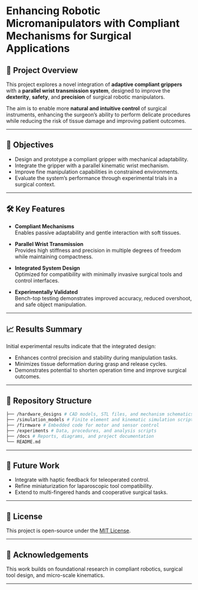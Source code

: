 # Enhancing Robotic Micromanipulators with Compliant Mechanisms for Surgical Applications

## 🧠 Project Overview

This project explores a novel integration of **adaptive compliant grippers** with a **parallel wrist transmission system**, designed to improve the **dexterity**, **safety**, and **precision** of surgical robotic manipulators.

The aim is to enable more **natural and intuitive control** of surgical instruments, enhancing the surgeon’s ability to perform delicate procedures while reducing the risk of tissue damage and improving patient outcomes.

---

## 🎯 Objectives

- Design and prototype a compliant gripper with mechanical adaptability.
- Integrate the gripper with a parallel kinematic wrist mechanism.
- Improve fine manipulation capabilities in constrained environments.
- Evaluate the system’s performance through experimental trials in a surgical context.

---

## 🛠 Key Features

- **Compliant Mechanisms**  
  Enables passive adaptability and gentle interaction with soft tissues.

- **Parallel Wrist Transmission**  
  Provides high stiffness and precision in multiple degrees of freedom while maintaining compactness.

- **Integrated System Design**  
  Optimized for compatibility with minimally invasive surgical tools and control interfaces.

- **Experimentally Validated**  
  Bench-top testing demonstrates improved accuracy, reduced overshoot, and safe object manipulation.

---

## 📈 Results Summary

Initial experimental results indicate that the integrated design:

- Enhances control precision and stability during manipulation tasks.
- Minimizes tissue deformation during grasp and release cycles.
- Demonstrates potential to shorten operation time and improve surgical outcomes.

---

## 📂 Repository Structure
```graphql
├── /hardware_designs # CAD models, STL files, and mechanism schematics
├── /simulation_models # Finite element and kinematic simulation scripts
├── /firmware # Embedded code for motor and sensor control
├── /experiments # Data, procedures, and analysis scripts
├── /docs # Reports, diagrams, and project documentation
└── README.md
```

---

## 🧪 Future Work

- Integrate with haptic feedback for teleoperated control.
- Refine miniaturization for laparoscopic tool compatibility.
- Extend to multi-fingered hands and cooperative surgical tasks.

---

## 📜 License

This project is open-source under the [MIT License](LICENSE).

---

## 🤝 Acknowledgements

This work builds on foundational research in compliant robotics, surgical tool design, and micro-scale kinematics.

---
